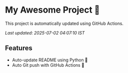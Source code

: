 # My Awesome Project 🚀

This project is automatically updated using GitHub Actions.

_Last updated: 2025-07-02 04:07:10 IST_

## Features
- Auto-update README using Python 🐍
- Auto Git push with GitHub Actions 🤖
